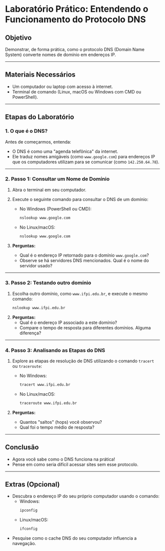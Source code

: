 # **Laboratório Prático: Entendendo o Funcionamento do Protocolo DNS**

## **Objetivo**
Demonstrar, de forma prática, como o protocolo DNS (Domain Name System) converte nomes de domínio em endereços IP.

---

## **Materiais Necessários**
- Um computador ou laptop com acesso à internet.
- Terminal de comando (Linux, macOS ou Windows com CMD ou PowerShell).

---

## **Etapas do Laboratório**

### **1. O que é o DNS?**
Antes de começarmos, entenda:
- O DNS é como uma "agenda telefônica" da internet.
- Ele traduz nomes amigáveis (como `www.google.com`) para endereços IP que os computadores utilizam para se comunicar (como `142.250.64.78`).

---

### **2. Passo 1: Consultar um Nome de Domínio**
1. Abra o terminal em seu computador.
2. Execute o seguinte comando para consultar o DNS de um domínio:
   - No Windows (PowerShell ou CMD):  
     ```bash
     nslookup www.google.com
     ```
   - No Linux/macOS:  
     ```bash
     nslookup www.google.com
     ```

3. **Perguntas:**
   - Qual é o endereço IP retornado para o domínio `www.google.com`?
   - Observe se há servidores DNS mencionados. Qual é o nome do servidor usado?

---

### **3. Passo 2: Testando outro domínio**
1. Escolha outro domínio, como `www.ifpi.edu.br`, e execute o mesmo comando:
   ```bash
   nslookup www.ifpi.edu.br
   ```
2. **Perguntas:**
   - Qual é o endereço IP associado a este domínio?
   - Compare o tempo de resposta para diferentes domínios. Alguma diferença?

---


### **4. Passo 3: Analisando as Etapas do DNS**
1. Explore as etapas de resolução de DNS utilizando o comando `tracert` ou `traceroute`:
   - No Windows:
     ```bash
     tracert www.ifpi.edu.br
     ```
   - No Linux/macOS:
     ```bash
     traceroute www.ifpi.edu.br
     ```

2. **Perguntas:**
   - Quantos "saltos" (hops) você observou?
   - Qual foi o tempo médio de resposta?

---

## **Conclusão**
- Agora você sabe como o DNS funciona na prática!
- Pense em como seria difícil acessar sites sem esse protocolo.

---

## **Extras (Opcional)**
- Descubra o endereço IP do seu próprio computador usando o comando:
  - Windows:
    ```bash
    ipconfig
    ```
  - Linux/macOS:
    ```bash
    ifconfig
    ```
- Pesquise como o cache DNS do seu computador influencia a navegação.